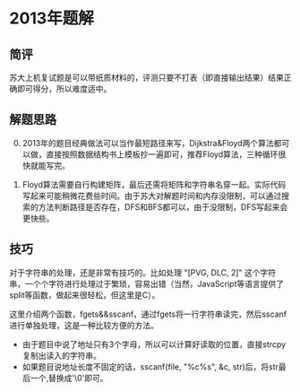 # 2013年题解

## 简评

苏大上机复试题是可以带纸质材料的，评测只要不打表（即直接输出结果）结果正确即可得分，所以难度适中。

## 解题思路

0. 2013年的题目经典做法可以当作最短路径来写，Dijkstra&Floyd两个算法都可以做，直接按照数据结构书上模板抄一遍即可，推荐Floyd算法，三种循环很快就能写完。

1. Floyd算法需要自行构建矩阵，最后还需将矩阵和字符串名穿一起。实际代码写起来可能稍微花费些时间。由于苏大对解题时间和内存没限制，可以通过搜索的方法判断路径是否存在，DFS和BFS都可以，由于没限制，DFS写起来会更快些。

## 技巧

对于字符串的处理，还是非常有技巧的。比如处理 "[PVG, DLC, 2]" 这个字符串，一个个字符进行处理过于繁琐，容易出错（当然，JavaScript等语言提供了split等函数，做起来很轻松，但这里是C）。

这里介绍两个函数，fgets&&sscanf，通过fgets将一行字符串读完，然后sscanf进行单独处理，这是一种比较方便的方法。

* 由于题目中说了地址只有3个字母，所以可以计算好读取的位置，直接strcpy复制出读入的字符串。
* 如果题目说地址长度不固定的话，sscanf(file, "%c%s", &c, str)后，将str最后一个,替换成'\0'即可。
